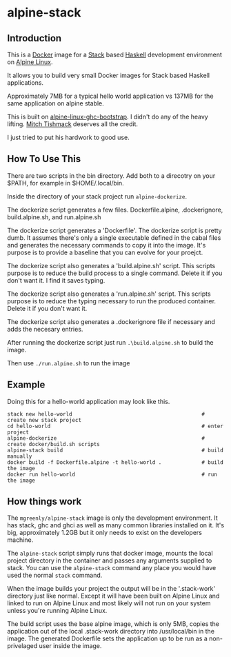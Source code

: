 # alpine-stack


## Introduction

This is a [Docker](https://www.docker.com/) image for a [Stack](http://docs.haskellstack.org/en/stable/README.html) based [Haskell](https://www.haskell.org/) development environment on [Alpine Linux](http://alpinelinux.org/).

It allows you to build very small Docker images for Stack based Haskell applications.

Approximately 7MB for a typical hello world application vs 137MB for the same application on alpine stable.

This is built on [alpine-linux-ghc-bootstrap](https://github.com/mitchty/alpine-linux-ghc-bootstrap).  I didn't do any of the heavy lifting.  [Mitch Tishmack](https://github.com/mitchty/) deserves all the credit.

I just tried to put his hardwork to good use.

## How To Use This

There are two scripts in the bin directory.  Add both to a direcotry on your $PATH, for example in $HOME/.local/bin.

Inside the directory of your stack project run `alpine-dockerize`.

The dockerize script generates a few files.  Dockerfile.alpine, .dockerignore, build.alpine.sh, and run.alpine.sh

The dockerize script generates a 'Dockerfile'.  The  dockerize script is pretty dumb.  It assumes there's only a single executable defined in the cabal files and generates the necessary commands to copy it into the image.  It's purpose is to provide a baseline that you can evolve for your proejct.

The dockerize script also generates a 'build.alpine.sh' script.  This scripts purpose is to reduce the build process to a single command. Delete it if you don't want it. I find it saves typing.

The dockerize script also generates a 'run.alpine.sh' script.  This scripts purpose is to reduce the typing necessary to run the produced container.  Delete it if you don't want it.

The dockerize script also generates a .dockerignore file if necessary and adds the necesary entries.

After running the dockerize script just run `.\build.alpine.sh` to build the image.

Then use `./run.alpine.sh` to run the image

## Example

Doing this for a hello-world application may look like this.

```
stack new hello-world                                          # create new stack project
cd hello-world                                                 # enter project
alpine-dockerize                                               # create docker/build.sh scripts
alpine-stack build                                             # build manually
docker build -f Dockerfile.alpine -t hello-world .             # build the image
docker run hello-world                                         # run the image
```


## How things work

The `mgreenly/alpine-stack` image is only the development environment.  It has stack, ghc and ghci as well as many common libraries installed on it.  It's big, approximately 1.2GB but it only needs to exist on the developers machine.

The `alpine-stack` script simply runs that docker image, mounts the local project directory in the container and passes any arguments supplied to stack.  You can use the `alpine-stack` command any place you would have used the normal `stack` command.

When the image builds your project the output will be in the '.stack-work' directory just like normal.  Except it will have been built on Alpine Linux and linked to run on Alpine Linux and most likely will not run on your system unless you're running Alpine Linux.

The build script uses the base alpine image, which is only 5MB, copies the application out of the local .stack-work directory into /usr/local/bin in the image.  The generated Dockerfile sets the application up to be run as a non-privelaged user inside the image.
